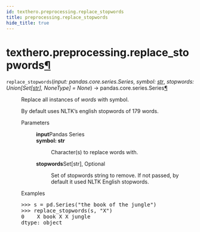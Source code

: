 ```yaml
---
id: texthero.preprocessing.replace_stopwords
title: preprocessing.replace_stopwords
hide_title: true
---
```


<div>
<div class="section" id="texthero-preprocessing-replace-stopwords">
<h1>texthero.preprocessing.replace_stopwords<a class="headerlink" href="#texthero-preprocessing-replace-stopwords" title="Permalink to this headline">¶</a></h1>
<dl class="py function">
<dt id="texthero.preprocessing.replace_stopwords">
<code class="sig-name descname">replace_stopwords</code><span class="sig-paren">(</span><em class="sig-param"><span class="n">input</span><span class="p">:</span> <span class="n">pandas.core.series.Series</span></em>, <em class="sig-param"><span class="n">symbol</span><span class="p">:</span> <span class="n"><a class="reference external" href="https://docs.python.org/3/library/stdtypes.html#str" title="(in Python v3.8)">str</a></span></em>, <em class="sig-param"><span class="n">stopwords</span><span class="p">:</span> <span class="n">Union<span class="p">[</span>Set<span class="p">[</span><a class="reference external" href="https://docs.python.org/3/library/stdtypes.html#str" title="(in Python v3.8)">str</a><span class="p">]</span><span class="p">, </span>NoneType<span class="p">]</span></span> <span class="o">=</span> <span class="default_value">None</span></em><span class="sig-paren">)</span> → pandas.core.series.Series<a class="headerlink" href="#texthero.preprocessing.replace_stopwords" title="Permalink to this definition">¶</a></dt>
<dd><p>Replace all instances of <cite>words</cite> with symbol.</p>
<p>By default uses NLTK’s english stopwords of 179 words.</p>
<dl class="field-list simple">
<dt class="field-odd">Parameters</dt>
<dd class="field-odd"><dl class="simple">
<dt><strong>input</strong><span class="classifier">Pandas Series</span></dt><dd></dd>
<dt><strong>symbol: str</strong></dt><dd><p>Character(s) to replace words with.</p>
</dd>
<dt><strong>stopwords</strong><span class="classifier">Set[str], Optional</span></dt><dd><p>Set of stopwords string to remove. If not passed, by default it used NLTK English stopwords.</p>
</dd>
</dl>
</dd>
</dl>
<p class="rubric">Examples</p>
<div class="doctest highlight-default notranslate"><div class="highlight"><pre><span></span><span class="gp">&gt;&gt;&gt; </span><span class="n">s</span> <span class="o">=</span> <span class="n">pd</span><span class="o">.</span><span class="n">Series</span><span class="p">(</span><span class="s2">"the book of the jungle"</span><span class="p">)</span>
<span class="gp">&gt;&gt;&gt; </span><span class="n">replace_stopwords</span><span class="p">(</span><span class="n">s</span><span class="p">,</span> <span class="s2">"X"</span><span class="p">)</span>
<span class="go">0    X book X X jungle</span>
<span class="go">dtype: object</span>
</pre></div>
</div>
</dd></dl>
</div>
</div>